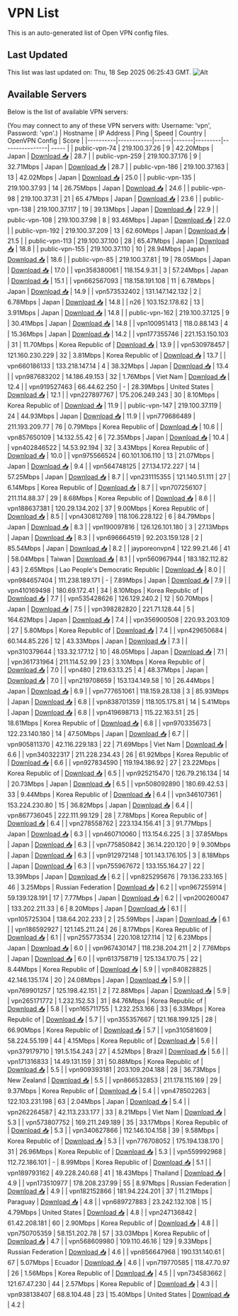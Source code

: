 # VPN List

This is an auto-generated list of Open VPN config files.

## Last Updated

This list was last updated on: Thu, 18 Sep 2025 06:25:43 GMT.
![Alt](https://repobeats.axiom.co/api/embed/186b98318ef1479477931607c1ad7d823f12451f.svg "Repobeats analytics image")

## Available Servers

Below is the list of available VPN servers:

(You may connect to any of these VPN servers with: Username: 'vpn', Password: 'vpn'.)
| Hostname | IP Address | Ping | Speed | Country | OpenVPN Config | Score |
|----------|------------|------|-------|---------|----------------| ----- |
| public-vpn-74 | 219.100.37.26 | 9 | 42.20Mbps | Japan | [Download 📥](./configs/server_0_JP.ovpn) | 28.7 |
| public-vpn-259 | 219.100.37.176 | 9 | 32.71Mbps | Japan | [Download 📥](./configs/server_1_JP.ovpn) | 28.7 |
| public-vpn-186 | 219.100.37.163 | 13 | 42.02Mbps | Japan | [Download 📥](./configs/server_2_JP.ovpn) | 25.0 |
| public-vpn-135 | 219.100.37.93 | 14 | 26.75Mbps | Japan | [Download 📥](./configs/server_3_JP.ovpn) | 24.6 |
| public-vpn-98 | 219.100.37.31 | 21 | 65.47Mbps | Japan | [Download 📥](./configs/server_4_JP.ovpn) | 23.6 |
| public-vpn-138 | 219.100.37.117 | 19 | 39.13Mbps | Japan | [Download 📥](./configs/server_5_JP.ovpn) | 22.9 |
| public-vpn-108 | 219.100.37.98 | 8 | 93.46Mbps | Japan | [Download 📥](./configs/server_6_JP.ovpn) | 22.0 |
| public-vpn-192 | 219.100.37.209 | 13 | 62.60Mbps | Japan | [Download 📥](./configs/server_7_JP.ovpn) | 21.5 |
| public-vpn-113 | 219.100.37.100 | 28 | 65.47Mbps | Japan | [Download 📥](./configs/server_8_JP.ovpn) | 18.8 |
| public-vpn-155 | 219.100.37.110 | 10 | 28.94Mbps | Japan | [Download 📥](./configs/server_9_JP.ovpn) | 18.6 |
| public-vpn-85 | 219.100.37.81 | 19 | 78.05Mbps | Japan | [Download 📥](./configs/server_10_JP.ovpn) | 17.0 |
| vpn358380061 | 118.154.9.31 | 3 | 57.24Mbps | Japan | [Download 📥](./configs/server_11_JP.ovpn) | 15.1 |
| vpn662567093 | 118.158.191.108 | 11 | 6.78Mbps | Japan | [Download 📥](./configs/server_12_JP.ovpn) | 14.9 |
| vpn573532402 | 131.147.142.132 | 2 | 6.78Mbps | Japan | [Download 📥](./configs/server_13_JP.ovpn) | 14.8 |
| n26 | 103.152.178.62 | 13 | 3.91Mbps | Japan | [Download 📥](./configs/server_14_JP.ovpn) | 14.8 |
| public-vpn-162 | 219.100.37.125 | 9 | 30.41Mbps | Japan | [Download 📥](./configs/server_15_JP.ovpn) | 14.8 |
| vpn100951413 | 118.0.88.143 | 4 | 15.36Mbps | Japan | [Download 📥](./configs/server_16_JP.ovpn) | 14.2 |
| vpn177355746 | 221.153.150.103 | 31 | 11.70Mbps | Korea Republic of | [Download 📥](./configs/server_17_KR.ovpn) | 13.9 |
| vpn530978457 | 121.160.230.229 | 32 | 3.81Mbps | Korea Republic of | [Download 📥](./configs/server_18_KR.ovpn) | 13.7 |
| vpn660186133 | 133.218.147.14 | 4 | 38.32Mbps | Japan | [Download 📥](./configs/server_19_JP.ovpn) | 13.4 |
| vpn987683202 | 14.186.49.153 | 32 | 1.76Mbps | Viet Nam | [Download 📥](./configs/server_20_VN.ovpn) | 12.4 |
| vpn919527463 | 66.44.62.250 | - | 28.39Mbps | United States | [Download 📥](./configs/server_21_US.ovpn) | 12.1 |
| vpn227897767 | 175.206.249.243 | 30 | 8.10Mbps | Korea Republic of | [Download 📥](./configs/server_22_KR.ovpn) | 11.9 |
| public-vpn-147 | 219.100.37.119 | 24 | 44.93Mbps | Japan | [Download 📥](./configs/server_23_JP.ovpn) | 11.9 |
| vpn779686489 | 211.193.209.77 | 76 | 0.79Mbps | Korea Republic of | [Download 📥](./configs/server_24_KR.ovpn) | 10.6 |
| vpn857650109 | 14.132.55.42 | 6 | 72.35Mbps | Japan | [Download 📥](./configs/server_25_JP.ovpn) | 10.4 |
| vpn402846522 | 14.53.92.194 | 32 | 3.43Mbps | Korea Republic of | [Download 📥](./configs/server_26_KR.ovpn) | 10.0 |
| vpn975566524 | 60.101.106.110 | 13 | 21.07Mbps | Japan | [Download 📥](./configs/server_27_JP.ovpn) | 9.4 |
| vpn564748125 | 27.134.172.227 | 14 | 57.25Mbps | Japan | [Download 📥](./configs/server_28_JP.ovpn) | 8.7 |
| vpn231115355 | 121.140.51.111 | 27 | 6.14Mbps | Korea Republic of | [Download 📥](./configs/server_29_KR.ovpn) | 8.7 |
| vpn707256107 | 211.114.88.37 | 29 | 8.68Mbps | Korea Republic of | [Download 📥](./configs/server_30_KR.ovpn) | 8.6 |
| vpn188637381 | 120.29.134.202 | 37 | 9.00Mbps | Korea Republic of | [Download 📥](./configs/server_31_KR.ovpn) | 8.5 |
| vpn430812769 | 118.106.228.122 | 6 | 84.79Mbps | Japan | [Download 📥](./configs/server_32_JP.ovpn) | 8.3 |
| vpn190097816 | 126.126.101.180 | 3 | 27.13Mbps | Japan | [Download 📥](./configs/server_33_JP.ovpn) | 8.3 |
| vpn696664519 | 92.203.159.128 | 2 | 85.54Mbps | Japan | [Download 📥](./configs/server_34_JP.ovpn) | 8.2 |
| jayporeonvpn4 | 122.99.21.46 | 41 | 58.04Mbps | Taiwan | [Download 📥](./configs/server_35_TW.ovpn) | 8.1 |
| vpn560967944 | 183.182.112.82 | 43 | 2.65Mbps | Lao People's Democratic Republic | [Download 📥](./configs/server_36_LA.ovpn) | 8.0 |
| vpn984657404 | 111.238.189.171 | - | 7.89Mbps | Japan | [Download 📥](./configs/server_37_JP.ovpn) | 7.9 |
| vpn410169498 | 180.69.172.41 | 34 | 8.10Mbps | Korea Republic of | [Download 📥](./configs/server_38_KR.ovpn) | 7.7 |
| vpn535428626 | 126.129.240.2 | 12 | 50.70Mbps | Japan | [Download 📥](./configs/server_39_JP.ovpn) | 7.5 |
| vpn398282820 | 221.71.128.44 | 5 | 164.62Mbps | Japan | [Download 📥](./configs/server_40_JP.ovpn) | 7.4 |
| vpn356900508 | 220.93.203.109 | 27 | 5.80Mbps | Korea Republic of | [Download 📥](./configs/server_41_KR.ovpn) | 7.4 |
| vpn429650684 | 60.144.85.226 | 12 | 43.33Mbps | Japan | [Download 📥](./configs/server_42_JP.ovpn) | 7.3 |
| vpn310379644 | 133.32.177.12 | 10 | 48.05Mbps | Japan | [Download 📥](./configs/server_43_JP.ovpn) | 7.1 |
| vpn361731964 | 211.114.52.99 | 23 | 3.10Mbps | Korea Republic of | [Download 📥](./configs/server_44_KR.ovpn) | 7.0 |
| vpn480 | 219.63.13.25 | 4 | 48.37Mbps | Japan | [Download 📥](./configs/server_45_JP.ovpn) | 7.0 |
| vpn219708659 | 153.134.149.58 | 10 | 26.44Mbps | Japan | [Download 📥](./configs/server_46_JP.ovpn) | 6.9 |
| vpn777651061 | 118.159.28.138 | 3 | 85.93Mbps | Japan | [Download 📥](./configs/server_47_JP.ovpn) | 6.8 |
| vpn838701359 | 118.105.175.81 | 14 | 5.41Mbps | Japan | [Download 📥](./configs/server_48_JP.ovpn) | 6.8 |
| vpn419698713 | 115.22.163.51 | 25 | 18.61Mbps | Korea Republic of | [Download 📥](./configs/server_49_KR.ovpn) | 6.8 |
| vpn970335673 | 122.23.140.180 | 14 | 47.50Mbps | Japan | [Download 📥](./configs/server_50_JP.ovpn) | 6.7 |
| vpn905811370 | 42.116.229.183 | 22 | 71.69Mbps | Viet Nam | [Download 📥](./configs/server_51_VN.ovpn) | 6.6 |
| vpn340322317 | 211.228.234.43 | 26 | 61.92Mbps | Korea Republic of | [Download 📥](./configs/server_52_KR.ovpn) | 6.6 |
| vpn927834590 | 119.194.186.92 | 27 | 23.22Mbps | Korea Republic of | [Download 📥](./configs/server_53_KR.ovpn) | 6.5 |
| vpn925215470 | 126.79.216.134 | 14 | 20.73Mbps | Japan | [Download 📥](./configs/server_54_JP.ovpn) | 6.5 |
| vpn508092890 | 180.69.42.53 | 33 | 9.44Mbps | Korea Republic of | [Download 📥](./configs/server_55_KR.ovpn) | 6.4 |
| vpn346107361 | 153.224.230.80 | 15 | 36.82Mbps | Japan | [Download 📥](./configs/server_56_JP.ovpn) | 6.4 |
| vpn867736045 | 222.111.99.129 | 28 | 7.78Mbps | Korea Republic of | [Download 📥](./configs/server_57_KR.ovpn) | 6.4 |
| vpn278558762 | 223.134.156.41 | 3 | 91.77Mbps | Japan | [Download 📥](./configs/server_58_JP.ovpn) | 6.3 |
| vpn460710060 | 113.154.6.225 | 3 | 37.85Mbps | Japan | [Download 📥](./configs/server_59_JP.ovpn) | 6.3 |
| vpn775850842 | 36.14.220.120 | 9 | 9.30Mbps | Japan | [Download 📥](./configs/server_60_JP.ovpn) | 6.3 |
| vpn912972148 | 101.143.176.105 | 3 | 8.18Mbps | Japan | [Download 📥](./configs/server_61_JP.ovpn) | 6.3 |
| vpn755967672 | 133.155.164.27 | 22 | 13.39Mbps | Japan | [Download 📥](./configs/server_62_JP.ovpn) | 6.2 |
| vpn825295676 | 79.136.233.165 | 46 | 3.25Mbps | Russian Federation | [Download 📥](./configs/server_63_RU.ovpn) | 6.2 |
| vpn967255914 | 59.139.128.191 | 17 | 7.77Mbps | Japan | [Download 📥](./configs/server_64_JP.ovpn) | 6.2 |
| vpn200260047 | 133.202.211.33 | 6 | 8.20Mbps | Japan | [Download 📥](./configs/server_65_JP.ovpn) | 6.1 |
| vpn105725304 | 138.64.202.233 | 2 | 25.59Mbps | Japan | [Download 📥](./configs/server_66_JP.ovpn) | 6.1 |
| vpn186592927 | 121.145.211.24 | 26 | 8.17Mbps | Korea Republic of | [Download 📥](./configs/server_67_KR.ovpn) | 6.1 |
| vpn255773534 | 220.108.127.114 | 12 | 6.23Mbps | Japan | [Download 📥](./configs/server_68_JP.ovpn) | 6.0 |
| vpn967430147 | 118.238.204.211 | 2 | 7.76Mbps | Japan | [Download 📥](./configs/server_69_JP.ovpn) | 6.0 |
| vpn613758719 | 125.134.170.75 | 22 | 8.44Mbps | Korea Republic of | [Download 📥](./configs/server_70_KR.ovpn) | 5.9 |
| vpn840828825 | 42.146.135.174 | 20 | 24.08Mbps | Japan | [Download 📥](./configs/server_71_JP.ovpn) | 5.9 |
| vpn769901257 | 125.198.42.151 | 2 | 72.88Mbps | Japan | [Download 📥](./configs/server_72_JP.ovpn) | 5.9 |
| vpn265171772 | 1.232.152.53 | 31 | 84.76Mbps | Korea Republic of | [Download 📥](./configs/server_73_KR.ovpn) | 5.8 |
| vpn165711755 | 1.232.253.166 | 33 | 6.33Mbps | Korea Republic of | [Download 📥](./configs/server_74_KR.ovpn) | 5.7 |
| vpn355357667 | 121.168.199.125 | 28 | 66.90Mbps | Korea Republic of | [Download 📥](./configs/server_75_KR.ovpn) | 5.7 |
| vpn310581609 | 58.224.55.199 | 44 | 4.15Mbps | Korea Republic of | [Download 📥](./configs/server_76_KR.ovpn) | 5.6 |
| vpn379179710 | 191.5.154.243 | 27 | 4.52Mbps | Brazil | [Download 📥](./configs/server_77_BR.ovpn) | 5.6 |
| vpn171316833 | 14.49.131.159 | 31 | 50.88Mbps | Korea Republic of | [Download 📥](./configs/server_78_KR.ovpn) | 5.5 |
| vpn909393181 | 203.109.204.188 | 28 | 36.73Mbps | New Zealand | [Download 📥](./configs/server_79_NZ.ovpn) | 5.5 |
| vpn866532853 | 211.178.115.169 | 29 | 9.37Mbps | Korea Republic of | [Download 📥](./configs/server_80_KR.ovpn) | 5.4 |
| vpn478502263 | 122.103.231.198 | 63 | 2.04Mbps | Japan | [Download 📥](./configs/server_81_JP.ovpn) | 5.4 |
| vpn262264587 | 42.113.233.177 | 33 | 8.21Mbps | Viet Nam | [Download 📥](./configs/server_82_VN.ovpn) | 5.3 |
| vpn573807752 | 169.211.249.189 | 35 | 33.17Mbps | Korea Republic of | [Download 📥](./configs/server_83_KR.ovpn) | 5.3 |
| vpn340627866 | 112.146.104.158 | 39 | 9.58Mbps | Korea Republic of | [Download 📥](./configs/server_84_KR.ovpn) | 5.3 |
| vpn776708052 | 175.194.138.170 | 31 | 26.96Mbps | Korea Republic of | [Download 📥](./configs/server_85_KR.ovpn) | 5.3 |
| vpn559992968 | 112.72.186.101 | - | 8.99Mbps | Korea Republic of | [Download 📥](./configs/server_86_KR.ovpn) | 5.1 |
| vpn189793162 | 49.228.240.68 | 41 | 18.43Mbps | Thailand | [Download 📥](./configs/server_87_TH.ovpn) | 4.9 |
| vpn173510977 | 178.208.237.99 | 55 | 8.97Mbps | Russian Federation | [Download 📥](./configs/server_88_RU.ovpn) | 4.9 |
| vpn182152866 | 181.94.224.201 | 37 | 11.21Mbps | Paraguay | [Download 📥](./configs/server_89_PY.ovpn) | 4.8 |
| vpn689727883 | 23.242.132.108 | 15 | 4.79Mbps | United States | [Download 📥](./configs/server_90_US.ovpn) | 4.8 |
| vpn247136842 | 61.42.208.181 | 60 | 2.90Mbps | Korea Republic of | [Download 📥](./configs/server_91_KR.ovpn) | 4.8 |
| vpn750705359 | 58.151.202.78 | 57 | 33.03Mbps | Korea Republic of | [Download 📥](./configs/server_92_KR.ovpn) | 4.7 |
| vpn568609980 | 109.110.46.16 | 129 | 9.33Mbps | Russian Federation | [Download 📥](./configs/server_93_RU.ovpn) | 4.6 |
| vpn856647968 | 190.131.140.61 | 67 | 5.07Mbps | Ecuador | [Download 📥](./configs/server_94_EC.ovpn) | 4.6 |
| vpn719770585 | 118.47.70.97 | 26 | 1.56Mbps | Korea Republic of | [Download 📥](./configs/server_95_KR.ovpn) | 4.5 |
| vpn734583662 | 121.67.47.230 | 44 | 2.57Mbps | Korea Republic of | [Download 📥](./configs/server_96_KR.ovpn) | 4.3 |
| vpn938138407 | 68.8.104.48 | 23 | 15.40Mbps | United States | [Download 📥](./configs/server_97_US.ovpn) | 4.2 |
